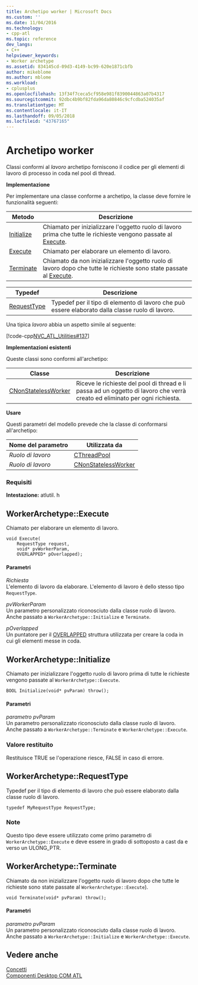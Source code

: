 ```yaml
---
title: Archetipo worker | Microsoft Docs
ms.custom: ''
ms.date: 11/04/2016
ms.technology:
- cpp-atl
ms.topic: reference
dev_langs:
- C++
helpviewer_keywords:
- Worker archetype
ms.assetid: 834145cd-09d3-4149-bc99-620e1871cbfb
author: mikeblome
ms.author: mblome
ms.workload:
- cplusplus
ms.openlocfilehash: 13f34f7ceca5cf958e981f8390044863a07b4317
ms.sourcegitcommit: 92dbc4b9bf82fda96da80846c9cfcdba524035af
ms.translationtype: MT
ms.contentlocale: it-IT
ms.lasthandoff: 09/05/2018
ms.locfileid: "43767165"
---
```

# <a name="worker-archetype"></a>Archetipo worker

Classi conformi al *lavoro* archetipo forniscono il codice per gli elementi di lavoro di processo in coda nel pool di thread.

**Implementazione**

Per implementare una classe conforme a archetipo, la classe deve fornire le funzionalità seguenti:

|Metodo|Descrizione|
|------------|-----------------|
|[Initialize](#initialize)|Chiamato per inizializzare l'oggetto ruolo di lavoro prima che tutte le richieste vengono passate al [Execute](#execute).|
|[Execute](#execute)|Chiamato per elaborare un elemento di lavoro.|
|[Terminate](#terminate)|Chiamato da non inizializzare l'oggetto ruolo di lavoro dopo che tutte le richieste sono state passate al [Execute](#execute).|

|Typedef|Descrizione|
|-------------|-----------------|
|[RequestType](#requesttype)|Typedef per il tipo di elemento di lavoro che può essere elaborato dalla classe ruolo di lavoro.|

Una tipica *lavoro* abbia un aspetto simile al seguente:

[!code-cpp[NVC_ATL_Utilities#137](../../atl/codesnippet/cpp/worker-archetype_1.cpp)]

**Implementazioni esistenti**

Queste classi sono conformi all'archetipo:

|Classe|Descrizione|
|-----------|-----------------|
|[CNonStatelessWorker](../../atl/reference/cnonstatelessworker-class.md)|Riceve le richieste del pool di thread e li passa ad un oggetto di lavoro che verrà creato ed eliminato per ogni richiesta.|

**Usare**

Questi parametri del modello prevede che la classe di conformarsi all'archetipo:

|Nome del parametro|Utilizzata da|
|--------------------|-------------|
|*Ruolo di lavoro*|[CThreadPool](../../atl/reference/cthreadpool-class.md)|
|*Ruolo di lavoro*|[CNonStatelessWorker](../../atl/reference/cnonstatelessworker-class.md)|

### <a name="requirements"></a>Requisiti

**Intestazione:** atlutil. h

## <a name="execute"></a>WorkerArchetype::Execute

Chiamato per elaborare un elemento di lavoro.

```  
void Execute(
    RequestType request,  
    void* pvWorkerParam,  
    OVERLAPPED* pOverlapped);
```

#### <a name="parameters"></a>Parametri

*Richiesta*  
L'elemento di lavoro da elaborare. L'elemento di lavoro è dello stesso tipo `RequestType`.

*pvWorkerParam*  
Un parametro personalizzato riconosciuto dalla classe ruolo di lavoro. Anche passato a `WorkerArchetype::Initialize` e `Terminate`.

*pOverlapped*  
Un puntatore per il [OVERLAPPED](/windows/desktop/api/minwinbase/ns-minwinbase-_overlapped) struttura utilizzata per creare la coda in cui gli elementi messe in coda.

## <a name="initialize"></a> WorkerArchetype::Initialize

Chiamato per inizializzare l'oggetto ruolo di lavoro prima di tutte le richieste vengono passate al `WorkerArchetype::Execute`.  
```
BOOL Initialize(void* pvParam) throw();
```

#### <a name="parameters"></a>Parametri

*parametro pvParam*  
Un parametro personalizzato riconosciuto dalla classe ruolo di lavoro. Anche passato a `WorkerArchetype::Terminate` e `WorkerArchetype::Execute`.

### <a name="return-value"></a>Valore restituito

Restituisce TRUE se l'operazione riesce, FALSE in caso di errore.

## <a name="requesttype"></a> WorkerArchetype::RequestType

Typedef per il tipo di elemento di lavoro che può essere elaborato dalla classe ruolo di lavoro.

```  
typedef MyRequestType RequestType;    
```

### <a name="remarks"></a>Note

Questo tipo deve essere utilizzato come primo parametro di `WorkerArchetype::Execute` e deve essere in grado di sottoposto a cast da e verso un ULONG_PTR.

## <a name="terminate"></a> WorkerArchetype::Terminate

Chiamato da non inizializzare l'oggetto ruolo di lavoro dopo che tutte le richieste sono state passate al `WorkerArchetype::Execute`).

``` 
void Terminate(void* pvParam) throw();
```

#### <a name="parameters"></a>Parametri

*parametro pvParam*  
Un parametro personalizzato riconosciuto dalla classe ruolo di lavoro. Anche passato a `WorkerArchetype::Initialize` e `WorkerArchetype::Execute`.

## <a name="see-also"></a>Vedere anche

[Concetti](../../atl/active-template-library-atl-concepts.md)   
[Componenti Desktop COM ATL](../../atl/atl-com-desktop-components.md)

